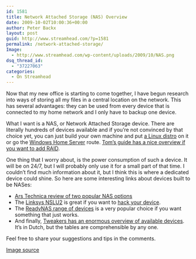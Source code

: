 ```yaml
---
id: 1581
title: Network Attached Storage (NAS) Overview
date: 2009-10-02T10:00:36+00:00
author: Peter Backx
layout: post
guid: http://www.streamhead.com/?p=1581
permalink: /network-attached-storage/
Image:
  - http://www.streamhead.com/wp-content/uploads/2009/10/NAS.png
dsq_thread_id:
  - "37227063"
categories:
  - On Streamhead
---
```

Now that my new office is starting to come together, I have begun research into ways of storing all my files in a central location on the network. This has several advantages: they can be used from every device that is connected to my home network and I only have to backup one device.

What I want is a NAS, or Network Attached Storage device. There are literally hundreds of devices available and if you&#8217;re not convinced by that choice yet, you can just build your own machine and put <a title="FreeNAS: The Free NAS Server" href="http://www.freenas.org/" target="_blank">a Linux distro</a> on it or go the <a title="Windows Home Server" href="http://www.microsoft.com/windows/products/winfamily/windowshomeserver/default.mspx" target="_blank">Windows Home Server</a> route. <a title="Build a Cheap and Fast RAID 5 NAS" href="http://www.tomsguide.com/us/cheap-fast-diy-raid-5-nas,review-779.html" target="_blank">Tom&#8217;s guide has a nice overview if you want to add RAID</a>.

One thing that I worry about, is the power consumption of such a device. It will be on 24/7, but I will probably only use it for a small part of that time. I couldn&#8217;t find much information about it, but I think this is where a dedicated device could shine. So here are some interesting links about devices built to be NASes:

  * <a title="Network Storage Devices" href="http://arstechnica.com/hardware/reviews/2005/09/nas.ars" target="_blank">Ars Technica review of two popular NAS options</a>
  * The <a title="Linksys NSLU2" href="http://www.linksysbycisco.com/US/en/products/NSLU2" target="_blank">Linksys NSLU2</a> is great if you want to <a title="NSLU2-Linux" href="http://www.nslu2-linux.org/" target="_blank">hack your device</a>.
  * The <a title="ReadyNAS" href="http://www.readynas.com/" target="_blank">ReadyNAS range of devices</a> is a very popular choice if you want something that just works.
  * And finally, <a title="Het grote NAS overzicht topic" href="http://gathering.tweakers.net/forum/list_messages/1226678" target="_blank">Tweakers has an enormous overview of available devices</a>. It&#8217;s in Dutch, but the tables are comprehensible by any one.

Feel free to share your suggestions and tips in the comments.

<a title="nas" href="http://www.flickr.com/photos/woolennium/61831098/" target="_blank">Image source</a>

<!-- AddThis Advanced Settings generic via filter on the_content -->

<!-- AddThis Share Buttons generic via filter on the_content -->